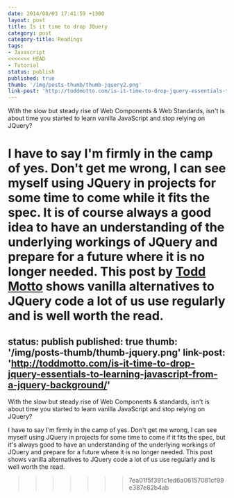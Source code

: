 ```yaml
---
date: 2014/08/03 17:41:59 +1300
layout: post
title: Is it time to drop JQuery
category: post
category-title: Readings
tags:
- Javascript
<<<<<<< HEAD
- Tutorial
status: publish
published: true
thumb: '/img/posts-thumb/thumb-jquery2.png'
link-post: 'http://toddmotto.com/is-it-time-to-drop-jquery-essentials-to-learning-javascript-from-a-jquery-background/'
---
```


With the slow but steady rise of Web Components & Web Standards, isn't is about time you started to learn vanilla JavaScript and stop relying on JQuery?

I have to say I'm firmly in the camp of yes. Don't get me wrong, I can see myself using JQuery in projects for some time to come while it fits the spec. It is of course always a good idea to have an understanding of the underlying workings of JQuery and prepare for a future where it is no longer needed. This post by [Todd Motto](http://toddmotto.com "Visit Todd's website") shows vanilla alternatives to JQuery code a lot of us use regularly and is well worth the read.
=======
status: publish
published: true
thumb: '/img/posts-thumb/thumb-jquery.png'
link-post: 'http://toddmotto.com/is-it-time-to-drop-jquery-essentials-to-learning-javascript-from-a-jquery-background/'
---

With the slow but steady rise of Web Components & standards, isn't is about time you started to learn vanilla JavaScript and stop relying on JQuery?

I have to say I'm firmly in the camp of yes. Don't get me wrong, I can see myself using JQuery in projects for some time to come if it fits the spec, but it's always good to have an understanding of the underlying workings of JQuery and prepare for a future where it is no longer needed. This post shows vanilla alternatives to JQuery code a lot of us use regularly and is well worth the read.
>>>>>>> 7ea01f5f391c1ed6a06157081cf99e387e82b4ab
